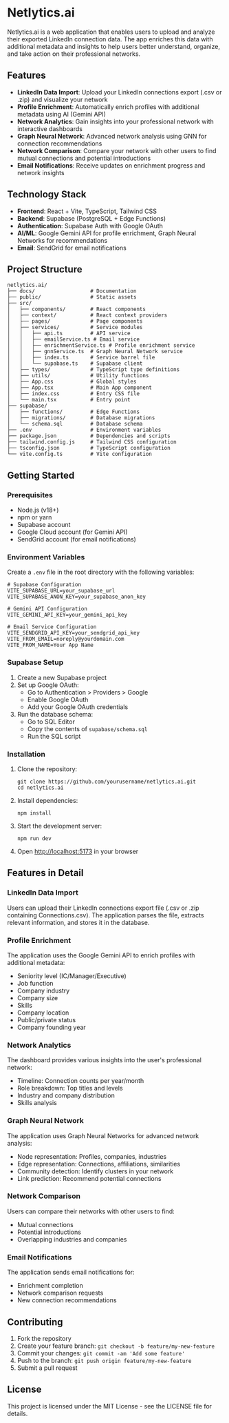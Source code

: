 # Netlytics.ai

Netlytics.ai is a web application that enables users to upload and analyze their exported LinkedIn connection data. The app enriches this data with additional metadata and insights to help users better understand, organize, and take action on their professional networks.

## Features

- **LinkedIn Data Import**: Upload your LinkedIn connections export (.csv or .zip) and visualize your network
- **Profile Enrichment**: Automatically enrich profiles with additional metadata using AI (Gemini API)
- **Network Analytics**: Gain insights into your professional network with interactive dashboards
- **Graph Neural Network**: Advanced network analysis using GNN for connection recommendations
- **Network Comparison**: Compare your network with other users to find mutual connections and potential introductions
- **Email Notifications**: Receive updates on enrichment progress and network insights

## Technology Stack

- **Frontend**: React + Vite, TypeScript, Tailwind CSS
- **Backend**: Supabase (PostgreSQL + Edge Functions)
- **Authentication**: Supabase Auth with Google OAuth
- **AI/ML**: Google Gemini API for profile enrichment, Graph Neural Networks for recommendations
- **Email**: SendGrid for email notifications

## Project Structure

```
netlytics.ai/
├── docs/                  # Documentation
├── public/                # Static assets
├── src/
│   ├── components/        # React components
│   ├── context/           # React context providers
│   ├── pages/             # Page components
│   ├── services/          # Service modules
│   │   ├── api.ts         # API service
│   │   ├── emailService.ts # Email service
│   │   ├── enrichmentService.ts # Profile enrichment service
│   │   ├── gnnService.ts  # Graph Neural Network service
│   │   ├── index.ts       # Service barrel file
│   │   └── supabase.ts    # Supabase client
│   ├── types/             # TypeScript type definitions
│   ├── utils/             # Utility functions
│   ├── App.css            # Global styles
│   ├── App.tsx            # Main App component
│   ├── index.css          # Entry CSS file
│   └── main.tsx           # Entry point
├── supabase/
│   ├── functions/         # Edge Functions
│   ├── migrations/        # Database migrations
│   └── schema.sql         # Database schema
├── .env                   # Environment variables
├── package.json           # Dependencies and scripts
├── tailwind.config.js     # Tailwind CSS configuration
├── tsconfig.json          # TypeScript configuration
└── vite.config.ts         # Vite configuration
```

## Getting Started

### Prerequisites

- Node.js (v18+)
- npm or yarn
- Supabase account
- Google Cloud account (for Gemini API)
- SendGrid account (for email notifications)

### Environment Variables

Create a `.env` file in the root directory with the following variables:

```
# Supabase Configuration
VITE_SUPABASE_URL=your_supabase_url
VITE_SUPABASE_ANON_KEY=your_supabase_anon_key

# Gemini API Configuration
VITE_GEMINI_API_KEY=your_gemini_api_key

# Email Service Configuration
VITE_SENDGRID_API_KEY=your_sendgrid_api_key
VITE_FROM_EMAIL=noreply@yourdomain.com
VITE_FROM_NAME=Your App Name
```

### Supabase Setup

1. Create a new Supabase project
2. Set up Google OAuth:
   - Go to Authentication > Providers > Google
   - Enable Google OAuth
   - Add your Google OAuth credentials
3. Run the database schema:
   - Go to SQL Editor
   - Copy the contents of `supabase/schema.sql`
   - Run the SQL script

### Installation

1. Clone the repository:
   ```
   git clone https://github.com/yourusername/netlytics.ai.git
   cd netlytics.ai
   ```

2. Install dependencies:
   ```
   npm install
   ```

3. Start the development server:
   ```
   npm run dev
   ```

4. Open [http://localhost:5173](http://localhost:5173) in your browser

## Features in Detail

### LinkedIn Data Import

Users can upload their LinkedIn connections export file (.csv or .zip containing Connections.csv). The application parses the file, extracts relevant information, and stores it in the database.

### Profile Enrichment

The application uses the Google Gemini API to enrich profiles with additional metadata:

- Seniority level (IC/Manager/Executive)
- Job function
- Company industry
- Company size
- Skills
- Company location
- Public/private status
- Company founding year

### Network Analytics

The dashboard provides various insights into the user's professional network:

- Timeline: Connection counts per year/month
- Role breakdown: Top titles and levels
- Industry and company distribution
- Skills analysis

### Graph Neural Network

The application uses Graph Neural Networks for advanced network analysis:

- Node representation: Profiles, companies, industries
- Edge representation: Connections, affiliations, similarities
- Community detection: Identify clusters in your network
- Link prediction: Recommend potential connections

### Network Comparison

Users can compare their networks with other users to find:

- Mutual connections
- Potential introductions
- Overlapping industries and companies

### Email Notifications

The application sends email notifications for:

- Enrichment completion
- Network comparison requests
- New connection recommendations

## Contributing

1. Fork the repository
2. Create your feature branch: `git checkout -b feature/my-new-feature`
3. Commit your changes: `git commit -am 'Add some feature'`
4. Push to the branch: `git push origin feature/my-new-feature`
5. Submit a pull request

## License

This project is licensed under the MIT License - see the LICENSE file for details.
